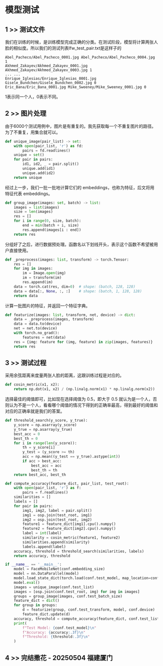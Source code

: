 # 模型测试

## 1 >> 测试文件

我们在训练的时候，是训练模型完成正确的分类。在测试阶段，模型将计算两张人脸的相似度。所以我们的测试列表lfw_test_pair.txt是这样子的

```
Abel_Pacheco/Abel_Pacheco_0001.jpg Abel_Pacheco/Abel_Pacheco_0004.jpg 1
Akhmed_Zakayev/Akhmed_Zakayev_0001.jpg Akhmed_Zakayev/Akhmed_Zakayev_0003.jpg 1
... ...
Enrique_Iglesias/Enrique_Iglesias_0001.jpg Gisele_Bundchen/Gisele_Bundchen_0002.jpg 0
Eric_Bana/Eric_Bana_0001.jpg Mike_Sweeney/Mike_Sweeney_0001.jpg 0
```

1表示同一个人，0表示不同。

## 2 >> 图片处理

由于6000个测试用例中，图片是有重复的。我先获取每一个不重复图片的路径。为了不重复，用集合就可以。

```python
def unique_image(pair_list) -> set:
    with open(pair_list, 'r') as fd:
        pairs = fd.readlines()
    unique = set()
    for pair in pairs:
        id1, id2, _ = pair.split()
        unique.add(id1)
        unique.add(id2)
    return unique
```

经过上一步，我们一批一批地计算它们的 embeddings，也称为特征，后文将用特征代表 embeddings。

```python
def group_image(images: set, batch) -> list:
    images = list(images)
    size = len(images)
    res = []
    for i in range(0, size, batch):
        end = min(batch + i, size)
        res.append(images[i : end])
    return res
```

分组好了之后，进行数据预处理。函数名以下划线开头，表示这个函数不希望被用户直接使用。

```python
def _preprocess(images: list, transform) -> torch.Tensor:
    res = []
    for img in images:
        im = Image.open(img)
        im = transform(im)
        res.append(im)
    data = torch.cat(res, dim=0)  # shape: (batch, 128, 128)
    data = data[:, None, :, :]    # shape: (batch, 1, 128, 128)
    return data
```

计算一批图片的特征，并返回一个特征字典。

```python
def featurize(images: list, transform, net, device) -> dict:
    data = _preprocess(images, transform)
    data = data.to(device)
    net = net.to(device)
    with torch.no_grad():
        features = net(data)
    res = {img: feature for (img, feature) in zip(images, features)}
    return res
```

## 3 >> 测试过程

采用余弦距离来度量两张人脸的距离，这跟训练过程是对应的。

```python
def cosin_metric(x1, x2):
    return np.dot(x1, x2) / (np.linalg.norm(x1) * np.linalg.norm(x2))
```

选择最佳的阈值即可，比如现在选择阈值为 0.5，即大于 0.5 就认为是一个人，否则认为不是一个人，看看哪个阈值的情况下得到的正确率最高，得到最好的阈值和对应的正确率就是我们的答案。

```python
def threshold_search(y_score, y_true):
    y_score = np.asarray(y_score)
    y_true = np.asarray(y_true)
    best_acc = 0
    best_th = 0
    for i in range(len(y_score)):
        th = y_score[i]
        y_test = (y_score >= th)
        acc = np.mean((y_test == y_true).astype(int))
        if acc > best_acc:
            best_acc = acc
            best_th = th
    return best_acc, best_th
```

```python
def compute_accuracy(feature_dict, pair_list, test_root):
    with open(pair_list, 'r') as f:
        pairs = f.readlines()
    similarities = []
    labels = []
    for pair in pairs:
        img1, img2, label = pair.split()
        img1 = osp.join(test_root, img1)
        img2 = osp.join(test_root, img2)
        feature1 = feature_dict[img1].cpu().numpy()
        feature2 = feature_dict[img2].cpu().numpy()
        label = int(label)
        similarity = cosin_metric(feature1, feature2)
        similarities.append(similarity)
        labels.append(label)
    accuracy, threshold = threshold_search(similarities, labels)
    return accuracy, threshold
```

```python
if __name__ == '__main__':
    model = FaceMobileNet(conf.embedding_size)
    model = nn.DataParallel(model)
    model.load_state_dict(torch.load(conf.test_model, map_location=conf.device))
    model.eval()
    images = unique_image(conf.test_list)
    images = [osp.join(conf.test_root, img) for img in images]
    groups = group_image(images, conf.test_batch_size)
    feature_dict = dict()
    for group in groups:
        d = featurize(group, conf.test_transform, model, conf.device)
        feature_dict.update(d) 
    accuracy, threshold = compute_accuracy(feature_dict, conf.test_list, conf.test_root) 
    print(
        f"Test Model: {conf.test_model}\n"
        f"Accuracy: {accuracy:.3f}\n"
        f"Threshold: {threshold:.3f}\n"
    )
```

## 4 >> 完结撒花 - 20250504 福建厦门
